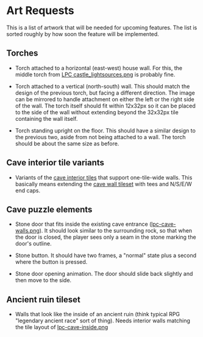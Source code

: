 # Art Requests

This is a list of artwork that will be needed for upcoming features.  The list
is sorted roughly by how soon the feature will be implemented.


## Torches

 * Torch attached to a horizontal (east-west) house wall.  For this, the middle
   torch from [LPC castle_lightsources.png][castle_lightsources] is probably
   fine.

[castle_lightsources]: assets/tiles/lpc-base-tiles/castle_lightsources.png

 * Torch attached to a vertical (north-south) wall.  This should match the
   design of the previous torch, but facing a different direction.  The image
   can be mirrored to handle attachment on either the left or the right side of
   the wall.  The torch itself should fit within 12x32px so it can be placed to
   the side of the wall without extending beyond the 32x32px tile containing
   the wall itself.

 * Torch standing upright on the floor.  This should have a similar design to
   the previous two, aside from not being attached to a wall.  The torch should
   be about the same size as before.


## Cave interior tile variants

 * Variants of the [cave interior tiles][lpc-cave-inside] that support
   one-tile-wide walls.  This basically means extending the
   [cave wall tileset][lpc-cave-walls] with tees and N/S/E/W end caps.


## Cave puzzle elements

 * Stone door that fits inside the existing cave entrance
   ([lpc-cave-walls.png][lpc-cave-walls]).  It should look similar to the
   surrounding rock, so that when the door is closed, the player sees only a
   seam in the stone marking the door's outline.

[lpc-cave-walls]: assets/tiles/lpc-cave-walls.png

 * Stone button.  It should have two frames, a "normal" state plus a second
   where the button is pressed.

 * Stone door opening animation.  The door should slide back slightly and then
   move to the side.


## Ancient ruin tileset

 * Walls that look like the inside of an ancient ruin (think typical RPG
   "legendary ancient race" sort of thing).  Needs interior walls matching the
   tile layout of [lpc-cave-inside.png][lpc-cave-inside]

[lpc-cave-inside]: assets/tiles/lpc-cave-inside.png
